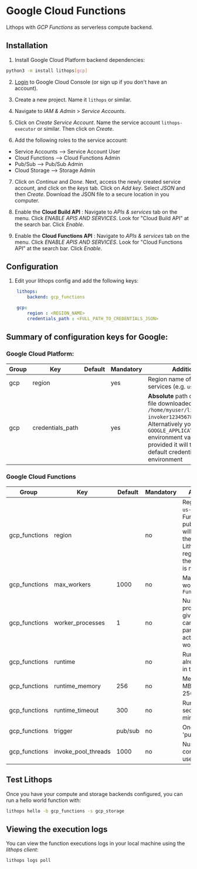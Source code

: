 # Google Cloud Functions

Lithops with *GCP Functions* as serverless compute backend.

## Installation

1. Install Google Cloud Platform backend dependencies:

```bash
python3 -m install lithops[gcp]
```

2. [Login](https://console.cloud.google.com) to Google Cloud Console (or sign up if you don't have an account).

3. Create a new project. Name it `lithops` or similar.

4. Navigate to *IAM & Admin* > *Service Accounts*.

5. Click on *Create Service Account*. Name the service account `lithops-executor` or similar. Then click on *Create*.

6. Add the following roles to the service account:
 - Service Accounts --> Service Account User
 - Cloud Functions --> Cloud Functions Admin
 - Pub/Sub --> Pub/Sub Admin
 - Cloud Storage --> Storage Admin

7. Click on *Continue* and *Done*. Next, access the newly created service account, and click on the *keys* tab. Click on *Add key*. Select *JSON* and then *Create*. Download the JSON file to a secure location in you computer.

8. Enable the **Cloud Build API** : Navigate to *APIs & services* tab on the menu. Click *ENABLE APIS AND SERVICES*. Look for "Cloud Build API" at the search bar. Click *Enable*.

9. Enable the **Cloud Functions API** : Navigate to *APIs & services* tab on the menu. Click *ENABLE APIS AND SERVICES*. Look for "Cloud Functions API" at the search bar. Click *Enable*.

## Configuration

1. Edit your lithops config and add the following keys:

```yaml
    lithops:
        backend: gcp_functions

    gcp:
        region : <REGION_NAME>
        credentials_path : <FULL_PATH_TO_CREDENTIALS_JSON>
```
 
## Summary of configuration keys for Google:

### Google Cloud Platform:

|Group|Key|Default|Mandatory|Additional info|
|---|---|---|---|---|
|gcp | region | |yes | Region name of the GCP services (e.g. `us-east1`) |
|gcp | credentials_path | |yes | **Absolute** path of your JSON key file downloaded in step 7 (e.g. `/home/myuser/lithops-invoker1234567890.json`). Alternatively you can set `GOOGLE_APPLICATION_CREDENTIALS` environment variable. If not provided it will try to load the default credentials from the environment|

### Google Cloud Functions
|Group|Key|Default|Mandatory|Additional info|
|---|---|---|---|---|
|gcp_functions | region | |no | Region name (e.g. `us-east1`). Functions and pub/sub queues will be created in the same region. Lithops will use the region set under the `gcp` section if it is not set here  |
|gcp_functions | max_workers | 1000 | no | Max number of workers per `FunctionExecutor()`|
|gcp_functions | worker_processes | 1 | no | Number of Lithops processes within a given worker. This can be used to parallelize function activations within a worker |
|gcp_functions | runtime |  |no | Runtime name already deployed in the service |
|gcp_functions | runtime_memory | 256 |no | Memory limit in MB. Default 256MB |
|gcp_functions | runtime_timeout | 300 |no | Runtime timeout in seconds. Default 5 minutes |
|gcp_functions | trigger | pub/sub  | no | One of 'https' or 'pub/sub'|
|gcp_functions | invoke_pool_threads | 1000 |no | Number of concurrent threads used for invocation |


## Test Lithops
Once you have your compute and storage backends configured, you can run a hello world function with:

```bash
lithops hello -b gcp_functions -s gcp_storage
```


## Viewing the execution logs

You can view the function executions logs in your local machine using the *lithops client*:

```bash
lithops logs poll
```